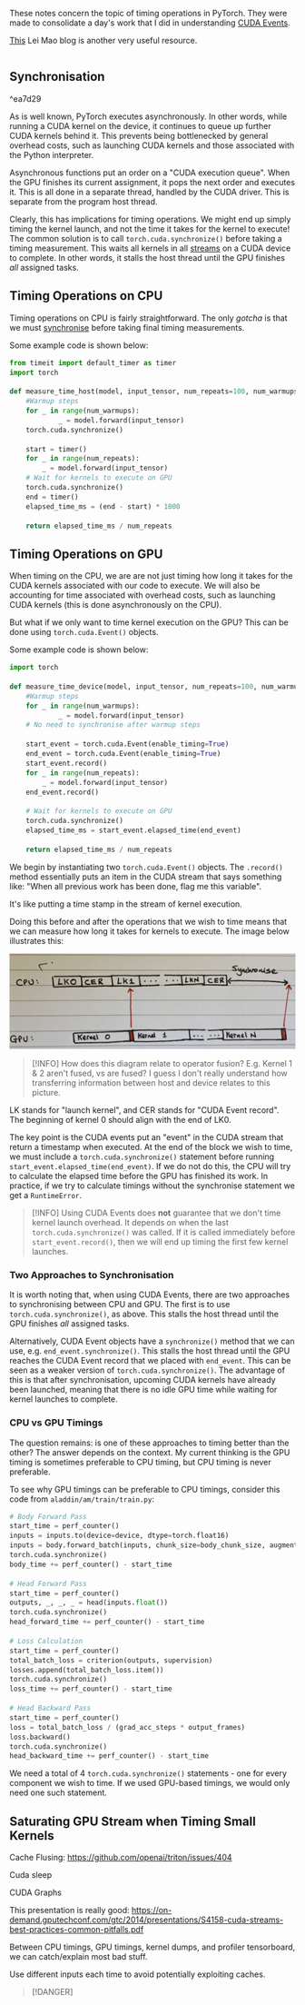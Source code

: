 These notes concern the topic of timing operations in PyTorch. They were made to consolidate a day's work that I did in understanding [CUDA Events](https://pytorch.org/docs/stable/generated/torch.cuda.Event.html).

[This](https://leimao.github.io/blog/PyTorch-Benchmark/#CPU-Timer-CUDA-Timer-and-PyTorch-Benchmark-Utilities) Lei Mao blog is another very useful resource.
```toc
```

## Synchronisation

^ea7d29

As is well known, PyTorch executes asynchronously. In other words, while running a CUDA kernel on the device, it continues to queue up further CUDA kernels behind it. This prevents being bottlenecked by general overhead costs, such as launching CUDA kernels and those associated with the Python interpreter.

Asynchronous functions put an order on a "CUDA execution queue". When the GPU finishes its current assignment, it pops the next order and executes it. This is all done in a separate thread, handled by the CUDA driver. This is separate from the program host thread.

Clearly, this has implications for timing operations. We might end up simply timing the kernel launch, and not the time it takes for the kernel to execute! The common solution is to call `torch.cuda.synchronize()` before taking a timing measurement. This waits all kernels in all [streams](../GPUs/CUDA%20Streams.md) on a CUDA device to complete. In other words, it stalls the host thread until the GPU finishes *all* assigned tasks.

## Timing Operations on CPU
Timing operations on CPU is fairly straightforward. The only *gotcha* is that we must [synchronise](#^ea7d29) before taking final timing measurements.

Some example code is shown below:

```Python
from timeit import default_timer as timer
import torch

def measure_time_host(model, input_tensor, num_repeats=100, num_warmups=10):
	#Warmup steps
	for _ in range(num_warmups):  
	        _ = model.forward(input_tensor)  
	torch.cuda.synchronize()  
	
	start = timer()  
	for _ in range(num_repeats):  
		_ = model.forward(input_tensor)  
	# Wait for kernels to execute on GPU
	torch.cuda.synchronize()  
	end = timer()  
	elapsed_time_ms = (end - start) * 1000

	return elapsed_time_ms / num_repeats
```

## Timing Operations on GPU
When timing on the CPU, we are are not just timing how long it takes for the CUDA kernels associated with our code to execute. We will also be accounting for time associated with overhead costs, such as launching CUDA kernels (this is done asynchronously on the CPU).

But what if we only want to time kernel execution on the GPU? This can be done using `torch.cuda.Event()` objects.

Some example code is shown below:

```Python
import torch

def measure_time_device(model, input_tensor, num_repeats=100, num_warmups=10):
	#Warmup steps
	for _ in range(num_warmups):  
	        _ = model.forward(input_tensor)  
	# No need to synchronise after warmup steps
	
	start_event = torch.cuda.Event(enable_timing=True)
	end_event = torch.cuda.Event(enable_timing=True)  
	start_event.record()
	for _ in range(num_repeats):  
		_ = model.forward(input_tensor)  
	end_event.record()
	
	# Wait for kernels to execute on GPU
	torch.cuda.synchronize()  
	elapsed_time_ms = start_event.elapsed_time(end_event)

	return elapsed_time_ms / num_repeats
```

We begin by instantiating two `torch.cuda.Event()` objects. The `.record()` method essentially puts an item in the CUDA stream that says something like: "When all previous work has been done, flag me this variable".

It's like putting a time stamp in the stream of kernel execution.

Doing this before and after the operations that we wish to time means that we can measure how long it takes for kernels to execute. The image below illustrates this:

![](_attachments/IMG_0994.jpg)

>[!INFO]
> How does this diagram relate to operator fusion? E.g. Kernel 1 & 2 aren't fused, vs are fused? I guess I don't really understand how transferring information between host and device relates to this picture. 

LK stands for "launch kernel", and CER stands for "CUDA Event record". The beginning of kernel 0 should align with the end of LK0.

The key point is the CUDA events put an "event" in the CUDA stream that return a timestamp when executed. At the end of the block we wish to time, we must include a `torch.cuda.synchronize()` statement before running `start_event.elapsed_time(end_event)`. If we do not do this, the CPU will try to calculate the elapsed time before the GPU has finished its work. In practice, if we try to calculate timings without the synchronise statement we get a `RuntimeError`.

> [!INFO]
> Using CUDA Events does **not** guarantee that we don't time kernel launch overhead. It depends on when the last `torch.cuda.synchronize()` was called. If it is called immediately before `start_event.record()`, then we will end up timing the first few kernel launches.

### Two Approaches to Synchronisation
It is worth noting that, when using CUDA Events, there are two approaches to synchronising between CPU and GPU. The first is to use `torch.cuda.synchronize()`, as above. This stalls the host thread until the GPU finishes *all* assigned tasks.

Alternatively, CUDA Event objects have a `synchronize()` method that we can use, e.g. `end_event.synchronize()`. This stalls the host thread until the GPU reaches the CUDA Event record that we placed with `end_event`. This can be seen as a weaker version of `torch.cuda.synchronize()`. The advantage of this is that after synchronisation, upcoming CUDA kernels have already been launched, meaning that there is no idle GPU time while waiting for kernel launches to complete.

### CPU vs GPU Timings
The question remains: is one of these approaches to timing better than the other? The answer depends on the context. My current thinking is the GPU timing is sometimes preferable to CPU timing, but CPU timing is never preferable.

To see why GPU timings can be preferable to CPU timings, consider this code from `aladdin/am/train/train.py`:

```Python
# Body Forward Pass
start_time = perf_counter()
inputs = inputs.to(device=device, dtype=torch.float16)
inputs = body.forward_batch(inputs, chunk_size=body_chunk_size, augment=True)
torch.cuda.synchronize()
body_time += perf_counter() - start_time

# Head Forward Pass
start_time = perf_counter()
outputs, _, _, _ = head(inputs.float())
torch.cuda.synchronize()
head_forward_time += perf_counter() - start_time

# Loss Calculation
start_time = perf_counter()
total_batch_loss = criterion(outputs, supervision)
losses.append(total_batch_loss.item())
torch.cuda.synchronize()
loss_time += perf_counter() - start_time

# Head Backward Pass
start_time = perf_counter()
loss = total_batch_loss / (grad_acc_steps * output_frames)
loss.backward()
torch.cuda.synchronize()
head_backward_time += perf_counter() - start_time
```

We need a total of 4 `torch.cuda.synchronize()` statements - one for every component we wish to time. If we used GPU-based timings, we would only need one such statement.

## Saturating GPU Stream when Timing Small Kernels
Cache Flusing: https://github.com/openai/triton/issues/404

Cuda sleep 

CUDA Graphs

This presentation is really good: https://on-demand.gputechconf.com/gtc/2014/presentations/S4158-cuda-streams-best-practices-common-pitfalls.pdf

Between CPU timings, GPU timings, kernel dumps, and profiler tensorboard, we can catch/explain most bad stuff.

Use different inputs each time to avoid potentially exploiting caches.

> [!DANGER]